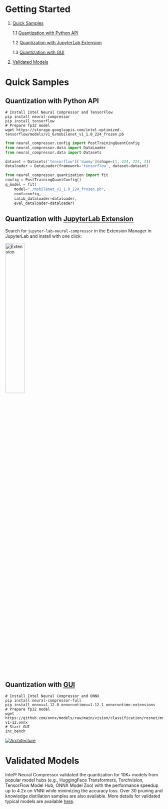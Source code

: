 Getting Started
===

1. [Quick Samples](#quick-samples)

    1.1 [Quantization with Python API](#quantization-with-python-api)

    1.2 [Quantization with JupyterLab Extension](#quantization-with-jupyterlab-extensionneural_coderextensionsneural_compressor_ext_labreadmemd)

    1.3 [Quantization with GUI](#quantization-with-guidocssourcebenchmd)

2. [Validated Models](#validated-models)

# Quick Samples
## Quantization with Python API

```shell
# Install Intel Neural Compressor and TensorFlow
pip install neural-compressor 
pip install tensorflow
# Prepare fp32 model
wget https://storage.googleapis.com/intel-optimized-tensorflow/models/v1_6/mobilenet_v1_1.0_224_frozen.pb
```
```python
from neural_compressor.config import PostTrainingQuantConfig
from neural_compressor.data import DataLoader
from neural_compressor.data import Datasets

dataset = Datasets('tensorflow')['dummy'](shape=(1, 224, 224, 3))
dataloader = DataLoader(framework='tensorflow', dataset=dataset)

from neural_compressor.quantization import fit
config = PostTrainingQuantConfig()
q_model = fit(
    model="./mobilenet_v1_1.0_224_frozen.pb",
    conf=config,
    calib_dataloader=dataloader,
    eval_dataloader=dataloader)
```

## Quantization with [JupyterLab Extension](/neural_coder/extensions/neural_compressor_ext_lab/README.md)
Search for ```jupyter-lab-neural-compressor``` in the Extension Manager in JupyterLab and install with one click:

<a target="_blank" href="/neural_coder/extensions/screenshots/extmanager.png">
  <img src="/neural_coder/extensions/screenshots/extmanager.png" alt="Extension" width="35%" height="35%">
</a>

## Quantization with [GUI](/docs/source/bench.md)
```shell
# Install Intel Neural Compressor and ONNX
pip install neural-compressor-full
pip install onnx==1.12.0 onnxruntime==1.12.1 onnxruntime-extensions
# Prepare fp32 model
wget https://github.com/onnx/models/raw/main/vision/classification/resnet/model/resnet50-v1-12.onnx
# Start GUI
inc_bench
```
<a target="_blank" href="/docs/source/imgs/INC_GUI.gif">
  <img src="/docs/source/imgs/INC_GUI.gif" alt="Architecture">
</a>

# Validated Models
Intel® Neural Compressor validated the quantization for 10K+ models from popular model hubs (e.g., HuggingFace Transformers, Torchvision, TensorFlow Model Hub, ONNX Model Zoo) with the performance speedup up to 4.2x on VNNI while minimizing the accuracy loss. Over 30 pruning and knowledge distillation samples are also available. More details for validated typical models are available [here](/docs/source/validated_model_list.md).
